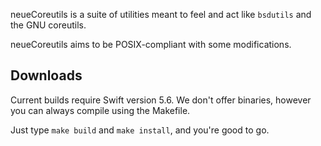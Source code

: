 <!--
README.md
=========
neueCoreutils markdown
-->

neueCoreutils is a suite of utilities meant to feel and act like `bsdutils` and the GNU coreutils.

neueCoreutils aims to be POSIX-compliant with some modifications.

## Downloads

Current builds require Swift version 5.6.
We don't offer binaries, however you can always compile using the Makefile.

Just type ``make build`` and ``make install``, and you're good to go.

